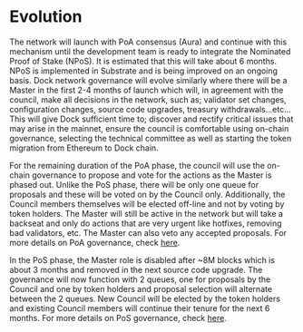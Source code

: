 # Evolution

The network will launch with PoA consensus \(Aura\) and continue with this mechanism until the development team is ready to integrate the Nominated Proof of Stake \(NPoS\). It is estimated that this will take about 6 months. NPoS is implemented in Substrate and is  being improved on an ongoing basis. Dock network governance will evolve similarly where there will be a Master in the first 2-4 months of launch which will, in agreement with the council, make all decisions in the network, such as; validator set changes, configuration changes, source code upgrades, treasury withdrawals...etc... This will give Dock sufficient time to; discover and rectify critical issues that may arise in the mainnet, ensure the council is comfortable using on-chain governance, selecting the technical committee as well as starting the token migration from Ethereum to Dock chain. 

For the remaining duration of the PoA phase, the council will use the on-chain governance to propose and vote for the actions as the Master is phased out. Unlike the PoS phase, there will be only one queue for proposals and these will be voted on by the Council only. Additionally, the Council members themselves will be elected off-line and not by voting by token holders. The Master will still be active in the network but will take a backseat and only do actions that are very urgent like hotfixes, removing bad validators, etc. The Master can also veto any accepted proposals. For more details on PoA governance, check [here](gov-poa/).

In the PoS phase, the Master role is disabled after ~8M blocks which is about 3 months and removed in the next source code upgrade. The governance will now function with 2 queues, one for proposals by the Council and one by token holders and proposal selection will alternate between the 2 queues. New Council will be elected by the token holders and existing Council members will continue their tenure for the next 6 months. For more details on PoS governance, check [here](gov-pos.md).


